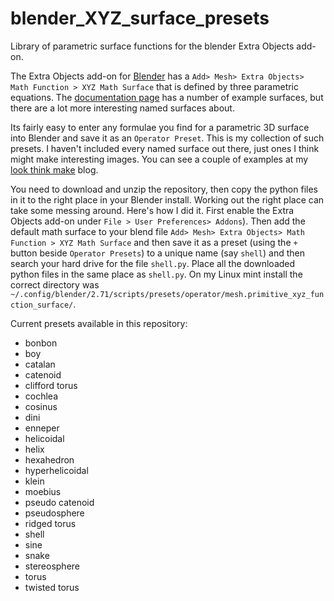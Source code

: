 blender_XYZ_surface_presets
===========================

Library of parametric surface functions for the blender Extra Objects add-on.

The Extra Objects add-on for [Blender](http://www.blender.org/) has a `Add> Mesh> Extra Objects> Math Function > XYZ Math Surface` that is defined by three parametric equations. The [documentation page](http://wiki.blender.org/index.php/Extensions:2.6/Py/Scripts/Add_Mesh/Add_3d_Function_Surface) has a number of example surfaces, but there are a lot more interesting named surfaces about.

Its fairly easy to enter any formulae you find for a parametric 3D surface into Blender and save it as an `Operator Preset`. This is my collection of such presets. I haven't included every named surface out there, just ones I think might make interesting images. You can see a couple of examples at my [look think make](http://elfnor.com/parametric-surfaces-in-blender.html) blog.

You need to download and unzip the repository, then copy the python files in it to the right place in your Blender install. Working out the right place can take some messing around. Here's how I did it. First enable the Extra Objects add-on under `File > User Preferences> Addons`). Then add  the default math surface to your blend file `Add> Mesh> Extra Objects> Math Function > XYZ Math Surface` and then save it as a preset (using the `+` button beside `Operator Presets`) to a unique name (say `shell`) and then search your hard drive for the file `shell.py`. Place all the downloaded python files in the same place as `shell.py`. On my Linux mint install the correct directory was `~/.config/blender/2.71/scripts/presets/operator/mesh.primitive_xyz_function_surface/`. 

Current presets available in this repository:

*  bonbon
*  boy
*  catalan
*  catenoid
*  clifford torus
*  cochlea
*  cosinus
*  dini
*  enneper
*  helicoidal
*  helix
*  hexahedron
*  hyperhelicoidal
*  klein
*  moebius
*  pseudo catenoid
*  pseudosphere
*  ridged torus
*  shell
*  sine
*  snake
*  stereosphere
*  torus
*  twisted torus

 



